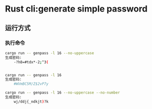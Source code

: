 # Rust cli:generate simple password

## 运行方式

### 执行命令

```bash
cargo run -- genpass -l 16 --no-uppercase
生成密码:
    -?h8=#tdx*-2;^3(
```

```bash

cargo run -- genpass -l 16
生成密码:
    #WVmBC5M/Z$2vP7y
```

```bash
cargo run -- genpass -l 16 --no-uppercase --no-number
生成密码:
    wj/ddj{_ndkjt)?k
```